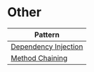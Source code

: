 # Other

| Pattern |
| --- |
| [Dependency Injection](DependencyInjection) |
| [Method Chaining](MethodChaining) |
